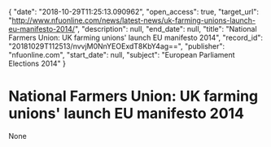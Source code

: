 {
  "date": "2018-10-29T11:25:13.090962", 
  "open_access": true, 
  "target_url": "http://www.nfuonline.com/news/latest-news/uk-farming-unions-launch-eu-manifesto-2014/", 
  "description": null, 
  "end_date": null, 
  "title": "National Farmers Union: UK farming unions' launch EU manifesto 2014", 
  "record_id": "20181029T112513/nvvjM0NnYEOExdT8KbY4ag==", 
  "publisher": "nfuonline.com", 
  "start_date": null, 
  "subject": "European Parliament Elections 2014"
}

# National Farmers Union: UK farming unions' launch EU manifesto 2014

None